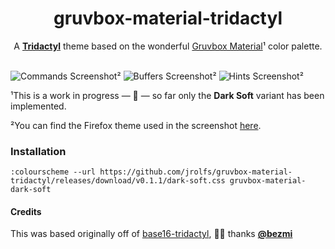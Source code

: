 <div align="center">
  <h1>gruvbox-material-tridactyl</h1>
  <p>A <strong><a href="https://tridactyl.xyz/">Tridactyl</a></strong> theme based on the wonderful <a href="https://github.com/sainnhe/gruvbox-material">Gruvbox Material</a>¹ color palette.</p>

  <br />

</div>

<img src="https://user-images.githubusercontent.com/288160/166327179-2d24507e-7046-4c38-8c90-200333e7c2b1.png" alt="Commands Screenshot²" title="Commands Screenshot²">
<img src="https://user-images.githubusercontent.com/288160/166327172-66f576e1-0025-4c10-aa2d-8055e4aeaf19.png" alt="Buffers Screenshot²" title="Buffers Screenshot²">
<img src="https://user-images.githubusercontent.com/288160/168132504-7065307b-48b8-4a44-85d9-b52392f3c83e.png" alt="Hints Screenshot²" title="Hints Screenshot²">

¹This is a work in progress — 🚧 — so far only the **Dark Soft** variant has been implemented.

²You can find the Firefox theme used in the screenshot [here](https://addons.mozilla.org/en-US/firefox/addon/gruvbox-material-dark-soft/).


### Installation

```vim
:colourscheme --url https://github.com/jrolfs/gruvbox-material-tridactyl/releases/download/v0.1.1/dark-soft.css gruvbox-material-dark-soft
```
#### Credits

This was based originally off of [base16-tridactyl](https://github.com/bezmi/base16-tridactyl), 🙏🏻 thanks **[@bezmi](https://github.com/bezmi)**
